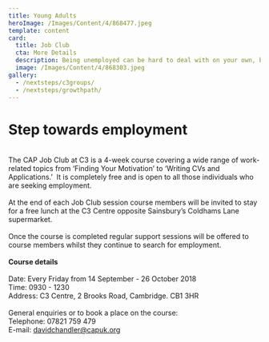 ```yaml
---
title: Young Adults
heroImage: /Images/Content/4/868477.jpeg
template: content
card:
  title: Job Club
  cta: More Details
  description: Being unemployed can be hard to deal with on your own, but being part of a job club means you can face the challenge with others
  image: /Images/Content/4/868303.jpeg
gallery:
  - /nextsteps/c3groups/
  - /nextsteps/growthpath/
---
```


<h1>
Step towards employment</h1>
<br/>
The CAP Job Club at C3 is a 4-week course covering a wide range of work-related topics from ‘Finding Your Motivation’ to ‘Writing CVs and Applications.’  It is completely free and is open to all those individuals who are seeking employment.<br/>
 <br/>
At the end of each Job Club session course members will be invited to stay for a free lunch at the C3 Centre opposite Sainsbury’s Coldhams Lane supermarket.<br/>
 <br/>
Once the course is completed regular support sessions will be offered to course members whilst they continue to search for employment.<br/>
 <br/>
<strong>Course details</strong><br/>
  <br/>
Date: Every Friday from 14 September - 26 October 2018<br/>
Time: 0930 - 1230 <br/>
Address: C3 Centre, 2 Brooks Road, Cambridge. CB1 3HR<br/>
<br/>
General enquiries or to book a place on the course:<br/>
Telephone: 07821 759 479   <br/>
E-mail: <a href="javascript:void(0);" onclick="location.href='mailto:'+String.fromCharCode(100,97,118,105,100,99,104,97,110,100,108,101,114,64,99,97,112,117,107,46,111,114,103)+'?subject=CAP%20Job%20Club'">davidchandler@capuk.org</a><br/>
